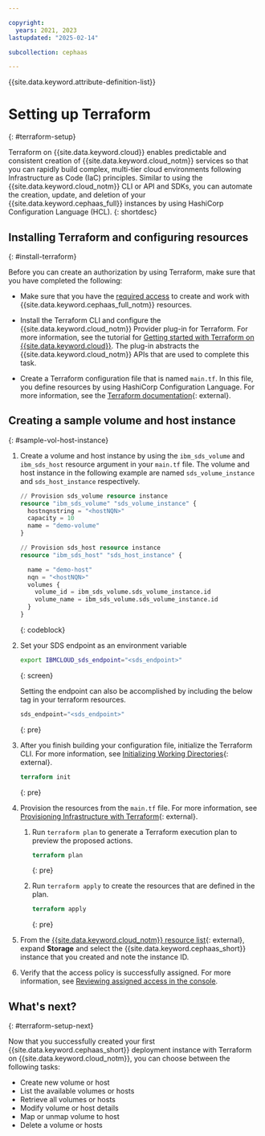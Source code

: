 ```yaml
---

copyright:
  years: 2021, 2023
lastupdated: "2025-02-14"

subcollection: cephaas

---
```


{{site.data.keyword.attribute-definition-list}}


# Setting up Terraform
{: #terraform-setup}

Terraform on {{site.data.keyword.cloud}} enables predictable and consistent creation of {{site.data.keyword.cloud_notm}} services so that you can rapidly build complex, multi-tier cloud environments following Infrastructure as Code (IaC) principles. Similar to using the {{site.data.keyword.cloud_notm}} CLI or API and SDKs, you can automate the creation, update, and deletion of your {{site.data.keyword.cephaas_full}} instances by using HashiCorp Configuration Language (HCL).
{: shortdesc}


## Installing Terraform and configuring resources
{: #install-terraform}


Before you can create an authorization by using Terraform, make sure that you have completed the following:

* Make sure that you have the [required access](/docs/cephaas?topic=cephaas-managing-iam) to create and work with {{site.data.keyword.cephaas_full_notm}} resources. 

* Install the Terraform CLI and configure the {{site.data.keyword.cloud_notm}} Provider plug-in for Terraform. For more information, see the tutorial for [Getting started with Terraform on {{site.data.keyword.cloud}}](/docs/ibm-cloud-provider-for-terraform?topic=ibm-cloud-provider-for-terraform-getting-started). The plug-in abstracts the {{site.data.keyword.cloud_notm}} APIs that are used to complete this task.

* Create a Terraform configuration file that is named `main.tf`. In this file, you define resources by using HashiCorp Configuration Language. For more information, see the [Terraform documentation](https://www.terraform.io/docs/language/index.html){: external}.

## Creating a sample volume and host instance
{: #sample-vol-host-instance}

1. Create a volume and host instance by using the `ibm_sds_volume` and `ibm_sds_host` resource argument in your `main.tf` file. The volume and host instance in the following example are named `sds_volume_instance` and `sds_host_instance` respectively.

   ```terraform
   // Provision sds_volume resource instance
   resource "ibm_sds_volume" "sds_volume_instance" {
     hostnqnstring = "<hostNQN>"
     capacity = 10
     name = "demo-volume"
   }

   // Provision sds_host resource instance
   resource "ibm_sds_host" "sds_host_instance" {

     name = "demo-host"
     nqn = "<hostNQN>"
     volumes {
       volume_id = ibm_sds_volume.sds_volume_instance.id
       volume_name = ibm_sds_volume.sds_volume_instance.id
     }
   }
   ```
   {: codeblock}

2. Set your SDS endpoint as an environment variable

   ```bash
   export IBMCLOUD_sds_endpoint="<sds_endpoint>"
   ```
   {: screen}

   Setting the endpoint can also be accomplished by including the below tag in your terraform resources.

   ```terraform
   sds_endpoint="<sds_endpoint>"
   ```
   {: pre}

3. After you finish building your configuration file, initialize the Terraform CLI. For more information, see [Initializing Working Directories](https://www.terraform.io/cli/init){: external}.

   ```terraform
   terraform init
   ```
   {: pre}

4. Provision the resources from the `main.tf` file. For more information, see [Provisioning Infrastructure with Terraform](https://www.terraform.io/cli/run){: external}.

   1. Run `terraform plan` to generate a Terraform execution plan to preview the proposed actions.

      ```terraform
      terraform plan
      ```
      {: pre}

   2. Run `terraform apply` to create the resources that are defined in the plan.

      ```terraform
      terraform apply
      ```
      {: pre}

5. From the [{{site.data.keyword.cloud_notm}} resource list](/resources){: external}, expand **Storage** and select the {{site.data.keyword.cephaas_short}} instance that you created and note the instance ID.

6. Verify that the access policy is successfully assigned. For more information, see [Reviewing assigned access in the console](/docs/account?topic=account-assign-access-resources#review-your-access-console).

## What's next?
{: #terraform-setup-next}

Now that you successfully created your first {{site.data.keyword.cephaas_short}} deployment instance with Terraform on {{site.data.keyword.cloud_notm}}, you can choose between the following tasks:

* Create new volume or host
* List the available volumes or hosts
* Retrieve all volumes or hosts
* Modify volume or host details
* Map or unmap volume to host
* Delete a volume or hosts
